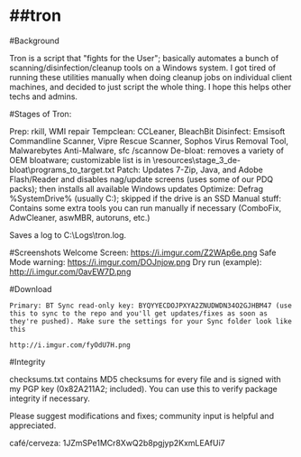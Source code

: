 ##tron
====

#Background

Tron is a script that "fights for the User"; basically automates a bunch of scanning/disinfection/cleanup tools on a Windows system. I got tired of running these utilities manually when doing cleanup jobs on individual client machines, and decided to just script the whole thing. I hope this helps other techs and admins.

#Stages of Tron:

Prep: rkill, WMI repair
Tempclean: CCLeaner, BleachBit
Disinfect: Emsisoft Commandline Scanner, Vipre Rescue Scanner, Sophos Virus Removal Tool, Malwarebytes Anti-Malware, sfc /scannow
De-bloat: removes a variety of OEM bloatware; customizable list is in \resources\stage_3_de-bloat\programs_to_target.txt
Patch: Updates 7-Zip, Java, and Adobe Flash/Reader and disables nag/update screens (uses some of our PDQ packs); then installs all available Windows updates
Optimize: Defrag %SystemDrive% (usually C:); skipped if the drive is an SSD
Manual stuff: Contains some extra tools you can run manually if necessary (ComboFix, AdwCleaner, aswMBR, autoruns, etc.)

Saves a log to C:\Logs\tron.log.

#Screenshots
Welcome Screen: https://i.imgur.com/Z2WAp6e.png
Safe Mode warning: https://i.imgur.com/DOJnjow.png
Dry run (example): http://i.imgur.com/0avEW7D.png

#Download

    Primary: BT Sync read-only key: BYQYYECDOJPXYA2ZNUDWDN34O2GJHBM47 (use this to sync to the repo and you'll get updates/fixes as soon as they're pushed). Make sure the settings for your Sync folder look like this 
    
    http://i.imgur.com/fyOdU7H.png
    
#Integrity

checksums.txt contains MD5 checksums for every file and is signed with my PGP key (0x82A211A2; included). You can use this to verify package integrity if necessary.

Please suggest modifications and fixes; community input is helpful and appreciated.

café/cerveza: 1JZmSPe1MCr8XwQ2b8pgjyp2KxmLEAfUi7
